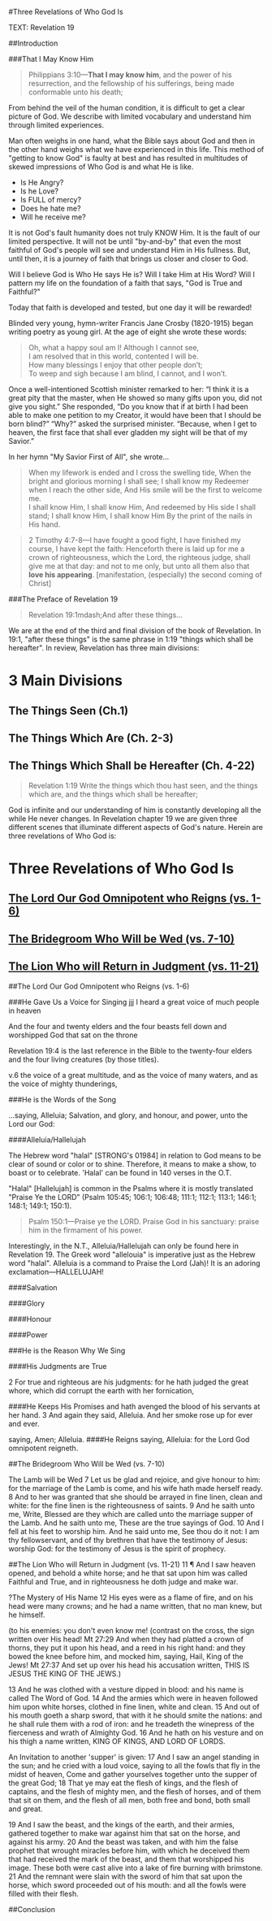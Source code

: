 #Three Revelations of Who God Is

TEXT: Revelation 19

##Introduction

###That I May Know Him

>Philippians 3:10&mdash;**That I may know him**, and the power of his resurrection, and the fellowship of his sufferings, being made conformable unto his death;

From behind the veil of the human condition, it is difficult to get a clear picture of God. We describe with limited vocabulary and understand him through limited experiences. 

Man often weighs in one hand, what the Bible says about God and then in the other hand weighs what we have experienced in this life. This method of "getting to know God" is faulty at best and has resulted in multitudes of skewed impressions of Who God is and what He is like.

- Is He Angry?
- Is he Love?
- Is FULL of mercy?
- Does he hate me?
- Will he receive me?

It is not God's fault humanity does not truly KNOW Him. It is the fault of our limited perspective. It will not be until "by-and-by" that even the most faithful of God's people will see and understand Him in His fullness. But, until then, it is a journey of faith that brings us closer and closer to God. 

Will I believe God is Who He says He is? Will I take Him at His Word? Will I pattern my life on the foundation of a faith that says, "God is True and Faithful?"

Today that faith is  developed and tested, but one day it will be rewarded!

Blinded very young, hymn-writer Francis Jane Crosby (1820-1915) began writing poetry as young girl. At the age of eight she wrote these words: 

<blockquote class="quote">Oh, what a happy soul am I! Although I cannot see,<br> I am resolved that in this world, contented I will be.<br> How many blessings I enjoy that other people don’t;<br> To weep and sigh because I am blind, I cannot, and I won’t.</blockquote>

Once a well-intentioned Scottish minister remarked to her: “I think it is a great pity that the master, when He showed so many gifts upon you, did not give you sight.” She responded, “Do you know that if at birth I had been able to make one petition to my Creator, it would have been that I should be born blind?”
“Why?” asked the surprised minister.
“Because, when I get to heaven, the first face that shall ever gladden my sight will be that of my Savior.”

In her hymn "My Savior First of All", she wrote&hellip;

<blockquote class="quote">When my lifework is ended and I cross the swelling tide, 
When the bright and glorious morning I shall see; I shall know my Redeemer when I reach the other side, And His smile will be the first to welcome me. <br> I shall know Him, I shall know Him, And redeemed by His side I shall stand; I shall know Him, I shall know Him By the print of the nails in His hand.</blockquote>

>2 Timothy 4:7-8&mdash;I have fought a good fight, I have finished my course, I have kept the faith: Henceforth there is laid up for me a crown of righteousness, which the Lord, the righteous judge, shall give me at that day: and not to me only, but unto all them also that **love his appearing**. [manifestation, (especially) the second coming of Christ]

###The Preface of Revelation 19

>Revelation 19:1mdash;And after these things&hellip;

We are at the end of the third and final division of the book of Revelation. In 19:1, "after these things" is the same phrase in 1:19 "things which shall be hereafter". In review, Revelation has three main divisions:

<div class="emb-outline">
	<h1>3 Main Divisions</h1>
	<h2>The Things Seen (Ch.1)</h2>
	<h2>The Things Which Are (Ch. 2-3)</h2>
	<h2>The Things Which Shall be Hereafter (Ch. 4-22)</h2>
</div>

>Revelation 1:19 Write the things which thou hast seen, and the things which are, and the things which shall be hereafter;

God is infinite and our understanding of him is constantly developing all the while He never changes. In Revelation chapter 19 we are given three different scenes that illuminate different aspects of God's nature. Herein are three revelations of Who God is:

<div class="emb-outline">
	<h1>Three Revelations of Who God Is</h1>
	<h2><a href="#first">The Lord Our God Omnipotent who Reigns (vs. 1-6)</a></h2>
	<h2><a href="#second">The Bridegroom Who Will be Wed (vs. 7-10)</a></h2>
	<h2><a href="#third">The Lion Who will Return in Judgment (vs. 11-21)</a></h2>
</div>

<bookmark id="first"/>
##The Lord Our God Omnipotent who Reigns (vs. 1-6)

###He Gave Us a Voice for Singing
jjj
I heard a great voice of much people in heaven

And the four and twenty elders and the four beasts fell down and worshipped God that sat on the throne

Revelation 19:4 is the last reference in the Bible to the twenty-four elders and the four living creatures (by those titles). 

v.6 the voice of a great multitude, and as the voice of many waters, and as the voice of mighty thunderings, 

###He is the Words of the Song

...saying, Alleluia; Salvation, and glory, and honour, and power, unto the Lord our God:

####Alleluia/Hallelujah

The Hebrew word "halal" [STRONG's 01984] in relation to God means to be clear of sound or color or to shine. Therefore, it means to make a show, to boast or to celebrate. 'Halal' can be found in 140 verses in the O.T.

"Halal" [Hallelujah] is common in the Psalms where it is mostly translated "Praise Ye the LORD"  (Psalm 105:45; 106:1; 106:48; 111:1; 112:1; 113:1; 146:1; 148:1; 149:1; 150:1).

> Psalm 150:1&mdash;Praise ye the LORD. Praise God in his sanctuary: praise him in the firmament of his power.

Interestingly, in the N.T., Alleluia/Hallelujah can only be found here in Revelation 19. The Greek word "allelouia" is imperative just as the Hebrew word "halal". Alleluia is a command to Praise the Lord (Jah)! It is an adoring exclamation&mdash;HALLELUJAH!

####Salvation

####Glory

####Honour

####Power

###He is the Reason Why We Sing
 
####His Judgments are True

2 For true and righteous are his judgments: for he hath judged the great whore, which did corrupt the earth with her fornication, 

####He Keeps His Promises
and hath avenged the blood of his servants at her hand.
 3 And again they said, Alleluia. And her smoke rose up for ever and ever.
 
 saying, Amen; Alleluia.
####He Reigns
saying, Alleluia: for the Lord God omnipotent reigneth.

<bookmark id="second"/>
##The Bridegroom Who Will be Wed (vs. 7-10)

The Lamb will be Wed
 7 Let us be glad and rejoice, and give honour to him: for the marriage of the Lamb is come, and his wife hath made herself ready.
 8 And to her was granted that she should be arrayed in fine linen, clean and white: for the fine linen is the righteousness of saints.
 9 And he saith unto me, Write, Blessed are they which are called unto the marriage supper of the Lamb. And he saith unto me, These are the true sayings of God.
 10 And I fell at his feet to worship him. And he said unto me, See thou do it not: I am thy fellowservant, and of thy brethren that have the testimony of Jesus: worship God: for the testimony of Jesus is the spirit of prophecy.
 
<bookmark id="third"/>
##The Lion Who will Return in Judgment (vs. 11-21)
11 ¶ And I saw heaven opened, and behold a white horse; and he that sat upon him was called Faithful and True, and in righteousness he doth judge and make war.

>

?The Mystery of His Name
 12  His eyes were as a flame of fire, and on his head were many crowns; and he had a name written, that no man knew, but he himself.



(to his enemies: you don't even know me! (contrast on the cross, the sign written over His head! Mt 27:29 And when they had platted a crown of thorns, they put it upon his head, and a reed in his right hand: and they bowed the knee before him, and mocked him, saying, Hail, King of the Jews!
 Mt 27:37 And set up over his head his accusation written, THIS IS JESUS THE KING OF THE JEWS.)

 13 And he was clothed with a vesture dipped in blood: and his name is called The Word of God.
 14 And the armies which were in heaven followed him upon white horses, clothed in fine linen, white and clean.
 15 And out of his mouth goeth a sharp sword, that with it he should smite the nations: and he shall rule them with a rod of iron: and he treadeth the winepress of the fierceness and wrath of Almighty God.
 16 And he hath on his vesture and on his thigh a name written, KING OF KINGS, AND LORD OF LORDS.

An Invitation to another 'supper' is given:
 17 And I saw an angel standing in the sun; and he cried with a loud voice, saying to all the fowls that fly in the midst of heaven, Come and gather yourselves together unto the supper of the great God;
 18 That ye may eat the flesh of kings, and the flesh of captains, and the flesh of mighty men, and the flesh of horses, and of them that sit on them, and the flesh of all men, both free and bond, both small and great.

 19 And I saw the beast, and the kings of the earth, and their armies, gathered together to make war against him that sat on the horse, and against his army.
 20 And the beast was taken, and with him the false prophet that wrought miracles before him, with which he deceived them that had received the mark of the beast, and them that worshipped his image. These both were cast alive into a lake of fire burning with brimstone.
 21 And the remnant were slain with the sword of him that sat upon the horse, which sword proceeded out of his mouth: and all the fowls were filled with their flesh.

##Conclusion

